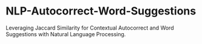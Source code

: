 # NLP-Autocorrect-Word-Suggestions
Leveraging Jaccard Similarity for Contextual Autocorrect and Word Suggestions with Natural Language Processing.
